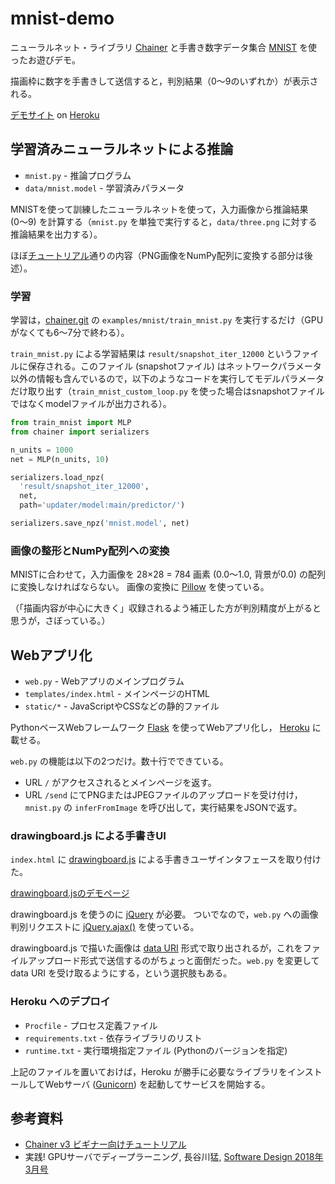 # mnist-demo

ニューラルネット・ライブラリ [Chainer](https://chainer.org) と手書き数字データ集合 [MNIST](http://yann.lecun.com/exdb/mnist/) を使ったお遊びデモ。

描画枠に数字を手書きして送信すると，判別結果（0〜9のいずれか）が表示される。

[デモサイト](https://dry-sierra-33432.herokuapp.com) on [Heroku](https://heroku.com)


## 学習済みニューラルネットによる推論

* `mnist.py` - 推論プログラム
* `data/mnist.model` - 学習済みパラメータ

MNISTを使って訓練したニューラルネットを使って，入力画像から推論結果 (0〜9) を計算する（`mnist.py` を単独で実行すると，`data/three.png` に対する推論結果を出力する）。

ほぼ[チュートリアル](https://qiita.com/mitmul/items/1e35fba085eb07a92560)通りの内容（PNG画像をNumPy配列に変換する部分は後述）。

### 学習

学習は，[chainer.git](https://github.com/chainer/chainer.git) の `examples/mnist/train_mnist.py` を実行するだけ（GPUがなくても6〜7分で終わる）。

`train_mnist.py` による学習結果は `result/snapshot_iter_12000` というファイルに保存される。このファイル (snapshotファイル) はネットワークパラメータ以外の情報も含んでいるので，以下のようなコードを実行してモデルパラメータだけ取り出す（`train_mnist_custom_loop.py` を使った場合はsnapshotファイルではなくmodelファイルが出力される）。

```python
from train_mnist import MLP
from chainer import serializers

n_units = 1000
net = MLP(n_units, 10)

serializers.load_npz(
  'result/snapshot_iter_12000',
  net,
  path='updater/model:main/predictor/')

serializers.save_npz('mnist.model', net)
```

### 画像の整形とNumPy配列への変換

MNISTに合わせて，入力画像を 28&times;28 = 784 画素 (0.0〜1.0, 背景が0.0) の配列に変換しなければならない。
画像の変換に [Pillow](https://pillow.readthedocs.io/en/latest/) を使っている。

（「描画内容が中心に大きく」収録されるよう補正した方が判別精度が上がると思うが，さぼっている。）

## Webアプリ化

* `web.py` - Webアプリのメインプログラム
* `templates/index.html` - メインページのHTML
* `static/*` - JavaScriptやCSSなどの静的ファイル

PythonベースWebフレームワーク
[Flask](http://flask.pocoo.org)
を使ってWebアプリ化し，
[Heroku](https://heroku.com) に載せる。

`web.py` の機能は以下の2つだけ。数十行でできている。

* URL `/` がアクセスされるとメインページを返す。
* URL `/send` にてPNGまたはJPEGファイルのアップロードを受け付け，`mnist.py` の `inferFromImage` を呼び出して，実行結果をJSONで返す。

### drawingboard.js による手書きUI

`index.html` に
[drawingboard.js](https://github.com/Leimi/drawingboard.js) による手書きユーザインタフェースを取り付けた。

[drawingboard.jsのデモページ](http://leimi.github.io/drawingboard.js/)

drawingboard.js を使うのに [jQuery](https://jquery.com) が必要。
ついでなので，`web.py` への画像判別リクエストに [jQuery.ajax()](http://api.jquery.com/jquery.ajax/) を使っている。

drawingboard.js で描いた画像は [data URI](https://ja.wikipedia.org/wiki/Data_URI_scheme) 形式で取り出されるが，これをファイルアップロード形式で送信するのがちょっと面倒だった。`web.py` を変更して data URI を受け取るようにする，という選択肢もある。

### Heroku へのデプロイ

* `Procfile` - プロセス定義ファイル
* `requirements.txt` - 依存ライブラリのリスト
* `runtime.txt` - 実行環境指定ファイル (Pythonのバージョンを指定)

上記のファイルを置いておけば，Heroku が勝手に必要なライブラリをインストールしてWebサーバ ([Gunicorn](http://gunicorn.org)) を起動してサービスを開始する。


## 参考資料

* [Chainer v3 ビギナー向けチュートリアル](https://qiita.com/mitmul/items/1e35fba085eb07a92560)
* 実践! GPUサーバでディープラーニング, 長谷川猛, [Software Design 2018年3月号](http://gihyo.jp/magazine/SD/archive/2018/201803)
